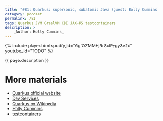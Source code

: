 ```yaml
---
title: "#81: Quarkus: supersonic, subatomic Java (guest: Holly Cummins)"
category: podcast
permalink: /81
tags: Quarkus JVM GraalVM CDI JAX-RS testcontainers
description: >
    _Author: Holly Cummins_
---
```


{% include player.html spotify_id="6gfOZMMHjRrSxlPygy3v2d" youtube_id="TODO" %}

{{ page.description }}

<!--
Quarkus is supersonic, subatomic Java.
What does that mean?
It means it's Java, but really, really small.
And really, really fast.
Quarkus is a runtime framework which gives you access to programming models you're probably familiar with.
Like Microprofile, JAX-RS, CDI dependency injection.
And also access you're probably less familiar with, like reactive programming.

Quarkus can run in two modes.
On the JVM, like a normal framework.
Or compiled to a native binary using GraalVM.
In JVM mode Quarkus has about half the memory footprint of a traditional cloud-native framework.
And the app starts about four times faster.
And it achieves that small footprint without sacrificing throughput.
In fact, it's the opposite.

I'm a software engineer helping to build Quarkus.
And in my team's performance experiments Quarkus runtime speed is better than with a traditional cloud native framework.
What I mean by that is that throughput is higher with Quarkus.

If you compile your Quarkus app into the native mode, which is just a maven flag, with no code changes, then the footprint is a tenth of the traditional cloud native.
And the REST app will start and service the first request in 0.016 seconds.
That's faster than an LED lightbulb.
With the native mode, there is a bit of a tradeoff against runtime performance.
So that ridiculously instantaneous startup speed means your throughput is going to be a little bit less in Quarkus native mode than you would see in Quarkus JVM mode.

The fast speed and small size of Quarkus (and high throughput of course) have a lot of practical benefits.
And it has cost benefits.
And sustainability benefits.
Quarkus uses fewer resources, and that means it uses less power and that means fewer greenhouse gases.

So what's the catch?
Quarkus is lean at runtime because it does more upfront at build time.
Figuring out what's going on with your application at build time requires the application to be a closed world.
If you're doing a lot of reflection and custom libraries, you need to do some configuration work to bring those reflective accessed classes into the closed world.
So they don't get optimized away as unused.

The good news is that reflection mostly happens in libraries.
And Quarkus comes with extensions for all the popular libraries to make sure they work perfectly in that closed world.
As a bonus, the Quarkus extension for the library often gives a better user experience than a vanilla library.

My favourite part is something called [Dev Services](https://quarkus.io/guides/dev-services).
A lot of extension libraries will stand up an instance of that library for testing and local development.
For example, if you don't explicitly configure an external Postgres database, when you run your Quarkus application that uses Postgres in Dev mode, Quarkus will stand up a Postgres database for you using [testcontainers](https://www.testcontainers.org/) and wire your application to that database.

Quarkus' developer mode has a few other nice tricks.
There's a live reload so that you can edit your code, even in a text editor, so it's not an IDE thing.
And it'll be instantly available to play within the application.
Dev mode also runs your test automatically and continuously.
Fast feedback is so important for developers.

But if you have a huge test suite running continuously every time you change that line of code, that's not fast feedback.
Quarkus fixes that problem by working out what code affects what tests.
It's sort of like reverse code coverage.
And it runs only those tests that could break as a result of your code changes.
The Quarkus team calls these features "_developer joy_".
And I think that's something we can all aspire to.
-->

# More materials

* [Quarkus official website](https://quarkus.io/)
* [Dev Services](https://quarkus.io/guides/dev-services)
* [Quarkus on Wikipedia](https://en.wikipedia.org/wiki/Quarkus)
* [Holly Cummins](https://hollycummins.com/)
* [testcontainers](https://www.testcontainers.org/)
